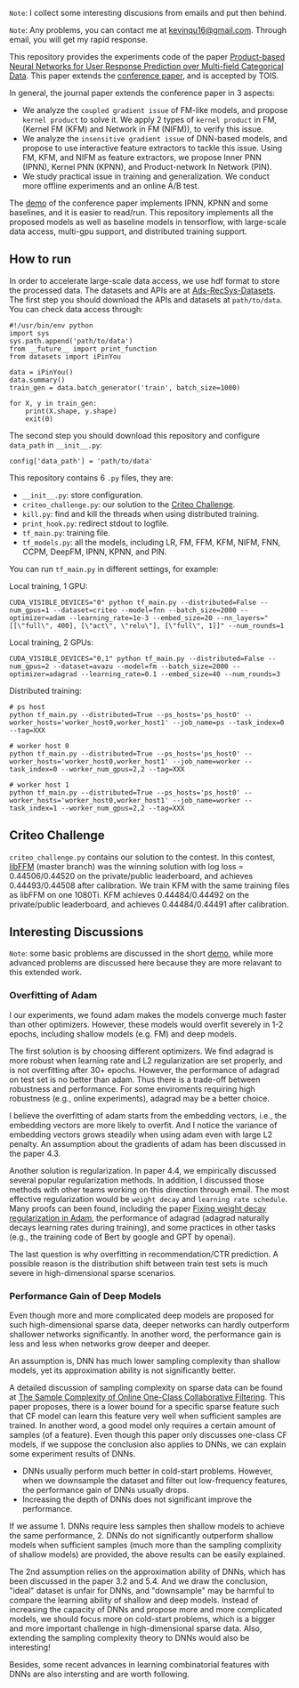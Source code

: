 ``Note``: I collect some interesting discusions from emails and put then behind.

``Note``: Any problems, you can contact me at [kevinqu16@gmail.com](kevinqu16@gmail.com).
Through email, you will get my rapid response.

This repository provides the experiments code of the paper [Product-based Neural Networks for
User Response Prediction over Multi-field Categorical Data](https://arxiv.org/abs/1807.00311).
This paper extends the [conference paper](https://arxiv.org/abs/1611.00144), and is accepted by TOIS.

In general, the journal paper extends the conference paper in 3 aspects:
- We analyze the ``coupled gradient issue`` of FM-like models, and propose ``kernel product`` to solve it.
We apply 2 types of ``kernel product`` in FM, (Kernel FM (KFM) and Network in FM (NIFM)), to verify this issue.
- We analyze the ``insensitive gradient issue`` of DNN-based models, and propose to use interactive feature extractors to tackle this issue.
Using FM, KFM, and NIFM as feature extractors, we propose Inner PNN (IPNN), Kernel PNN (KPNN),
and Product-network In Network (PIN).
- We study practical issue in training and generalization. We conduct more offline experiments and an online A/B test.

The [demo](https://github.com/Atomu2014/product-nets) of the conference paper implements IPNN, KPNN and some baselines, and it is easier to read/run.
This repository implements all the proposed models as well as baseline models in tensorflow, with large-scale data access, multi-gpu support, and distributed training support.

## How to run

In order to accelerate large-scale data access, we use hdf format to store the processed data.
The datasets and APIs are at [Ads-RecSys-Datasets](https://github.com/Atomu2014/Ads-RecSys-Datasets).
The first step you should download the APIs and datasets at ``path/to/data``.
You can check data access through:

    #!/usr/bin/env python
    import sys
    sys.path.append('path/to/data')
    from __future__ import print_function
    from datasets import iPinYou

    data = iPinYou()
    data.summary()
    train_gen = data.batch_generator('train', batch_size=1000)

    for X, y in train_gen:
        print(X.shape, y.shape)
        exit(0)

The second step you should download this repository and configure ``data_path`` in ``__init__.py``:

    config['data_path'] = 'path/to/data'

This repository contains 6 ``.py`` files, they are:

- ``__init__.py``: store configuration.
- ``criteo_challenge.py``: our solution to the [Criteo Challenge](https://www.kaggle.com/c/criteo-display-ad-challenge). 
- ``kill.py``: find and kill the threads when using distributed training.
- ``print_hook.py``: redirect stdout to logfile.
- ``tf_main.py``: training file.
- ``tf_models.py``: all the models, including LR, FM, FFM, KFM, NIFM, FNN, CCPM, DeepFM, IPNN, KPNN, and PIN.

You can run ``tf_main.py`` in different settings, for example:

Local training, 1 GPU:

    CUDA_VISIBLE_DEVICES="0" python tf_main.py --distributed=False --num_gpus=1 --dataset=criteo --model=fnn --batch_size=2000 --optimizer=adam --learning_rate=1e-3 --embed_size=20 --nn_layers="[[\"full\", 400], [\"act\", \"relu\"], [\"full\", 1]]" --num_rounds=1

Local training, 2 GPUs:
    
    CUDA_VISIBLE_DEVICES="0,1" python tf_main.py --distributed=False --num_gpus=2 --dataset=avazu --model=fm --batch_size=2000 --optimizer=adagrad --learning_rate=0.1 --embed_size=40 --num_rounds=3

Distributed training:

    # ps host
    python tf_main.py --distributed=True --ps_hosts='ps_host0' --worker_hosts='worker_host0,worker_host1' --job_name=ps --task_index=0 --tag=XXX
    
    # worker host 0
    python tf_main.py --distributed=True --ps_hosts='ps_host0' --worker_hosts='worker_host0,worker_host1' --job_name=worker --task_index=0 --worker_num_gpus=2,2 --tag=XXX

    # worker host 1
    python tf_main.py --distributed=True --ps_hosts='ps_host0' --worker_hosts='worker_host0,worker_host1' --job_name=worker --task_index=1 --worker_num_gpus=2,2 --tag=XXX


## Criteo Challenge
``criteo_challenge.py`` contains our solution to the contest.
In this contest, [libFFM](https://github.com/guestwalk/kaggle-2014-criteo) (master branch) was the winning solution with log loss = 0.44506/0.44520 on the private/public leaderboard, and achieves 0.44493/0.44508 after calibration. We train KFM with the same training files as libFFM on one 1080Ti.
KFM achieves 0.44484/0.44492 on the private/public leaderboard, and achieves 0.44484/0.44491 after calibration.


## Interesting Discussions

``Note``: some basic problems are discussed in the short [demo](https://github.com/Atomu2014/product-nets), while more advanced problems are discussed here because they are more relavant to this extended work.

### Overfitting of Adam

I our experiments, we found adam makes the models converge much faster than other optimizers. However, these models would overfit severely in 1-2 epochs, including shallow models (e.g. FM) and deep models.

The first solution is by choosing different optimizers. We find adagrad is more robust when learning rate and L2 regularization are set properly, and is not overfitting after 30+ epochs. However, the performance of adagrad on test set is no better than adam. Thus there is a trade-off between robustness and performance. For some enviroments requiring high robustness (e.g., online experiments), adagrad may be a better choice.

I believe the overfitting of adam starts from the embedding vectors, i.e., the embedding vectors are more likely to overfit. And I notice the variance of embedding vectors grows steadily when using adam even with large L2 penalty. An assumption about the gradients of adam has been discussed in the paper 4.3.

Another solution is regularization. In paper 4.4, we empirically discussed several popular regularization methods. In addition, I discussed those methods with other teams working on this direction through email. The most effective regularization would be ``weight decay`` and ``learning rate schedule``. Many proofs can been found, including the paper [Fixing weight decay regularization in Adam](https://openreview.net/forum?id=rk6qdGgCZ), the performance of adagrad (adagrad naturally decays learning rates during training), and some practices in other tasks (e.g., the training code of Bert by google and GPT by openai).

The last question is why overfitting in recommendation/CTR prediction. A possible reason is the distribution shift between train test sets is much severe in high-dimensional sparse scenarios.

### Performance Gain of Deep Models

Even though more and more complicated deep models are proposed for such high-dimensional sparse data, deeper networks can hardly outperform shallower networks significantly. In another word, the performance gain is less and less when networks grow deeper and deeper.

An assumption is, DNN has much lower sampling complexity than shallow models, yet its approximation ability is not significantly better.

A detailed discussion of sampling complexity on sparse data can be found at [The Sample Complexity of Online One-Class Collaborative Filtering](https://arxiv.org/abs/1706.00061). This paper proposes, there is a lower bound for a specific sparse feature such that CF model can learn this feature very well when sufficient samples are trained. In another word, a good model only requires a certain amount of samples (of a feature). Even though this paper only discusses one-class CF models, if we suppose the conclusion also applies to DNNs, we can explain some experiment results of DNNs.

- DNNs usually perform much better in cold-start problems. However, when we downsample the dataset and filter out low-frequency features, the performance gain of DNNs usually drops. 
- Increasing the depth of DNNs does not significant improve the performance. 

If we assume 1. DNNs require less samples then shallow models to achieve the same performance, 2. DNNs do not significantly outperform shallow models when sufficient samples (much more than the sampling complixity of shallow models) are provided, the above results can be easily explained.

The 2nd assumption relies on the approximation ability of DNNs, which has been discussed in the paper 3.2 and 5.4. And we draw the conclusion, "ideal" dataset is unfair for DNNs, and "downsample" may be harmful to compare the learning ability of shallow and deep models. Instead of increasing the capacity of DNNs and propose more and more complicated models, we should focus more on cold-start problems, which is a bigger and more important challenge in high-dimensional sparse data. Also, extending the sampling complexity theory to DNNs would also be interesting!

Besides, some recent advances in learning combinatorial features with DNNs are also intersting and are worth following.
